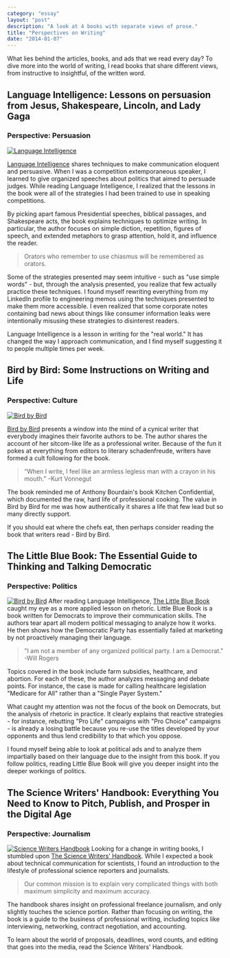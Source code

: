 ```yaml
---
category: "essay"
layout: "post"
description: "A look at 4 books with separate views of prose."
title: "Perspectives on Writing"
date: "2014-01-07"
---
```


What lies behind the articles, books, and ads that we read every day? To dive more into the world of writing, I read books that share different views, from instructive to insightful, of the written word.

## Language Intelligence: Lessons on persuasion from Jesus, Shakespeare, Lincoln, and Lady Gaga
### Perspective: Persuasion


<a href="http://www.amazon.com/gp/product/1477452222/ref=as_li_qf_sp_asin_il?ie=UTF8&camp=1789&creative=9325&creativeASIN=1477452222&linkCode=as2&tag=sagacionlook-20"><img alt="Language Intelligence" src="http://ws-na.amazon-adsystem.com/widgets/q?_encoding=UTF8&ASIN=1477452222&Format=_SL110_&ID=AsinImage&MarketPlace=US&ServiceVersion=20070822&WS=1&tag=sagacionlook-20" class="img-float" ></a>

[Language Intelligence](http://www.amazon.com/gp/product/1477452222/ref=as_li_qf_sp_asin_il?ie=UTF8&camp=1789&creative=9325&creativeASIN=1477452222&linkCode=as2&tag=sagacionlook-20) shares techniques to make communication eloquent and persuasive. When I was a competition extemporaneous speaker, I learned to give organized speeches about politics that aimed to persuade judges. While reading Language Intelligence, I realized that the lessons in the book were all of the strategies I had been trained to use in speaking competitions. 

By picking apart famous Presidential speeches, biblical passages, and Shakespeare acts, the book explains techniques to optimize writing. In particular, the author focuses on simple diction, repetition, figures of speech, and extended metaphors to grasp attention, hold it, and influence the reader. 

> Orators who remember to use chiasmus will be remembered as orators. 

Some of the strategies presented may seem intuitive - such as "use simple words" - but, through the analysis presented, you realize that few actually practice these techniques. I found myself rewriting everything from my LinkedIn profile to engineering memos using the techniques presented to make them more accessible. I even realized that some corporate notes containing bad news about things like consumer information leaks were intentionally misusing these strategies to disinterest readers. 

Language Intelligence is a lesson in writing for the "real world." It has changed the way I approach communication, and I find myself suggesting it to people multiple times per week. 

## Bird by Bird: Some Instructions on Writing and Life
### Perspective: Culture


<a href="http://www.amazon.com/gp/product/0385480016/ref=as_li_qf_sp_asin_il?ie=UTF8&camp=1789&creative=9325&creativeASIN=0385480016&linkCode=as2&tag=sagacionlook-20"><img src="http://ws-na.amazon-adsystem.com/widgets/q?_encoding=UTF8&ASIN=0385480016&Format=_SL110_&ID=AsinImage&MarketPlace=US&ServiceVersion=20070822&WS=1&tag=sagacionlook-20" class="img-float" alt="Bird by Bird" ></a>

[Bird by Bird](http://www.amazon.com/gp/product/0385480016/ref=as_li_qf_sp_asin_il?ie=UTF8&camp=1789&creative=9325&creativeASIN=0385480016&linkCode=as2&tag=sagacionlook-20) presents a window into the mind of a cynical writer that everybody imagines their favorite authors to be. The author shares the account of her sitcom-like life as a professional writer. Because of the fun it pokes at everything from editors to literary schadenfreude, writers have formed a cult following for the book. 

>  “When I write, I feel like an armless legless man with a crayon in his mouth.” -Kurt Vonnegut

The book reminded me of Anthony Bourdain's book Kitchen Confidential, which documented the raw, hard life of professional cooking. The value in Bird by Bird for me was how authentically it shares a life that few lead but so many directly support.

If you should eat where the chefs eat, then perhaps consider reading the book that writers read - Bird by Bird.

## The Little Blue Book: The Essential Guide to Thinking and Talking Democratic
### Perspective: Politics


<a href="http://www.amazon.com/gp/product/147670001X/ref=as_li_qf_sp_asin_il?ie=UTF8&camp=1789&creative=9325&creativeASIN=147670001X&linkCode=as2&tag=sagacionlook-20"><img alt="Bird by Bird" class="img-float" src="http://ws-na.amazon-adsystem.com/widgets/q?_encoding=UTF8&ASIN=147670001X&Format=_SL110_&ID=AsinImage&MarketPlace=US&ServiceVersion=20070822&WS=1&tag=sagacionlook-20" ></a>
After reading Language Intelligence, [The Little Blue Book](http://www.amazon.com/gp/product/147670001X/ref=as_li_qf_sp_asin_il?ie=UTF8&camp=1789&creative=9325&creativeASIN=147670001X&linkCode=as2&tag=sagacionlook-20) caught my eye as a more applied lesson on rhetoric. Little Blue Book is a book written for Democrats to improve their communication skills. The authors tear apart all modern political messaging to analyze how it works. He then shows how the Democratic Party has essentially failed at marketing by not proactively managing their language.

> "I am not a member of any organized political party. I am a Democrat." -Will Rogers

Topics covered in the book include farm subsidies, healthcare, and abortion. For each of these, the author analyzes messaging and debate points. For instance, the case is made for calling healthcare legislation "Medicare for All" rather than a "Single Payer System."

What caught my attention was not the focus of the book on Democrats, but the analysis of rhetoric in practice. It clearly explains that reactive strategies - for instance, rebutting "Pro Life" campaigns with "Pro Choice" campaigns - is already a losing battle because you re-use the titles developed by your opponents and thus lend credibility to that which you oppose.  

I found myself being able to look at political ads and to analyze them impartially based on their language due to the  insight from this book. If you follow politics, reading Little Blue Book will give you deeper insight into the deeper workings of politics.

## The Science Writers' Handbook: Everything You Need to Know to Pitch, Publish, and Prosper in the Digital Age
### Perspective: Journalism 

<a href="http://www.amazon.com/gp/product/0738216569/ref=as_li_qf_sp_asin_il?ie=UTF8&camp=1789&creative=9325&creativeASIN=0738216569&linkCode=as2&tag=sagacionlook-20"><img src="http://ws-na.amazon-adsystem.com/widgets/q?_encoding=UTF8&ASIN=0738216569&Format=_SL110_&ID=AsinImage&MarketPlace=US&ServiceVersion=20070822&WS=1&tag=sagacionlook-20" alt="Science Writers Handbook" class="img-float"></a>
Looking for a change in writing books, I stumbled upon [The Science Writers' Handbook](http://www.amazon.com/gp/product/0738216569/ref=as_li_qf_sp_asin_il?ie=UTF8&camp=1789&creative=9325&creativeASIN=0738216569&linkCode=as2&tag=sagacionlook-20). While I expected a book about technical communication for scientists, I found an introduction to the lifestyle of professional science reporters and journalists. 

> Our common mission is to explain very complicated things with both maximum simplicity and maximum accuracy.

The handbook shares insight on professional freelance journalism, and only slightly touches the science portion. Rather than focusing on writing, the book is a guide to the business of professional writing, including topics like interviewing, networking, contract negotiation, and accounting. 

To learn about the world of proposals, deadlines, word counts, and editing that goes into the media, read the Science Writers' Handbook.

